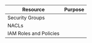 | Resource               | Purpose |
| ---------------------- | ------- |
| Security Groups        |         |
| NACLs                  |         |
| IAM Roles and Policies |         |
